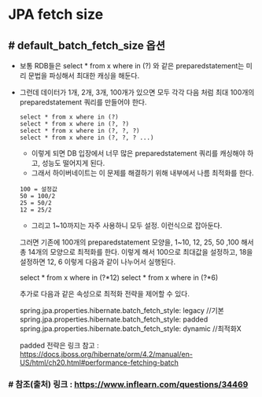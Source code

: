 # JPA fetch size

## # default_batch_fetch_size 옵션
  - 보통 RDB들은 select * from x where in (?) 와 같은 preparedstatement는 미리 문법을 파싱해서 최대한 캐싱을 해둔다.
  - 그런데 데이터가 1개, 2개, 3개, 100개가 있으면 모두 각각 다음 처럼 최대 100개의 preparedstatement 쿼리를 만들어야 한다.
    ```
    select * from x where in (?)
    select * from x where in (?, ?)
    select * from x where in (?, ?, ?)
    select * from x where in (?, ?, ? ...)
    ```
    - 이렇게 되면 DB 입장에서 너무 많은 preparedstatement 쿼리를 캐싱해야 하고, 성능도 떨어지게 된다.
    - 그래서 하이버네이트는 이 문제를 해결하기 위해 내부에서 나름 최적화를 한다.
    ```
    100 = 설정값
    50 = 100/2
    25 = 50/2
    12 = 25/2
    ```
    - 그리고 1~10까지는 자주 사용하니 모두 설정. 이런식으로 잡아둔다.
    
    그러면 기존에 100개의 preparedstatement 모양을,  1~10, 12, 25, 50 ,100 해서 총 14개의 모양으로 최적화를 한다.
    이렇게 해서 100으로 최대값을 설정하고,
    18을 설정하면 12, 6 이렇게 다음과 같이 나누어서 실행된다.

    select * from x where in (?*12)
    select * from x where in (?*6)

    추가로 다음과 같은 속성으로 최적화 전략을 제어할 수 있다.

    spring.jpa.properties.hibernate.batch_fetch_style: legacy //기본
    spring.jpa.properties.hibernate.batch_fetch_style: padded
    spring.jpa.properties.hibernate.batch_fetch_style: dynamic //최적화X

    padded 전략은 링크 참고 : https://docs.jboss.org/hibernate/orm/4.2/manual/en-US/html/ch20.html#performance-fetching-batch
    
### # 참조(출처) 링크 : https://www.inflearn.com/questions/34469
